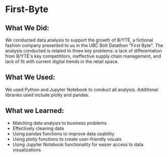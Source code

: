# First-Byte

## What We Did:
We conducted data analysis to support the growth of B/YTÉ, a fictional fashion company presented to us in the UBC Bolt Datathon "First Byte". 
The analysis conducted is related to three key problems: a lack of differentation from B/YTÉ's key competititors, ineffective supply chain management, and 
lack of fit with current digital trends in the retail space.

## What We Used:
We used Python and Jupyter Notebook to conduct all analysis. Additional libraries used include plotly and pandas. 

## What we Learned:
- Matching data analysis to business problems
- Effectively cleaning data
- Using pandas functions to improve data usability
- Using plotly functions  to create user-friendly visuals
- Using Jupyter Notebook functionality for easier access to data visualizations

